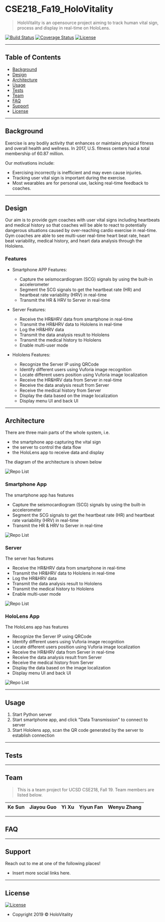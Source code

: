 # CSE218_Fa19_HoloVitality

> HoloVitality is an opensource project aiming to track human vital sign, process and display in real-time on HoloLens.


[![Build Status](http://img.shields.io/travis/badges/badgerbadgerbadger.svg?style=flat-square)](https://travis-ci.org/badges/badgerbadgerbadger) [![Coverage Status](http://img.shields.io/coveralls/badges/badgerbadgerbadger.svg?style=flat-square)](https://coveralls.io/r/badges/badgerbadgerbadger) [![License](http://img.shields.io/:license-mit-blue.svg?style=flat-square)](http://badges.mit-license.org) 

---

## Table of Contents 

- [Background](#background)
- [Design](#design)
- [Architecture](#architecture)
- [Usage](#usage)
- [Tests](#tests)
- [Team](#team)
- [FAQ](#faq)
- [Support](#support)
- [License](#license)

---

## Background

Exercise is any bodily activity that enhances or maintains physical fitness and overall health and wellness. In 2017, U.S. fitness centers had a total membership of 60.87 million.

Our motivations include:
- Exercising incorrectly is inefficient and may even cause injuries.
- Tracking user vital sign is important during the exercise.
- Most wearables are for personal use, lacking real-time feedback to coaches.

---

## Design
Our aim is to provide gym coaches with user vital signs including heartbeats and medical history so that coaches will be able to react to potentially dangerous situations caused by over-reaching cardio exercise in real-time.
Gym coaches are able to see multi-user real-time heart beat rate, heart beat variability, medical history, and heart data analysis through the Hololens.

### Features
- Smartphone APP Features:
  * Capture the seismocardiogram (SCG) signals by using the built-in accelerometer 
  * Segment the SCG signals to get the heartbeat rate (HR) and heartbeat rate variability (HRV) in real-time
  * Transmit the HR & HRV to Server in real-time

- Server Features:
  * Receive the HR&HRV data from smartphone in real-time
  * Transmit the HR&HRV data to Hololens in real-time
  * Log the HR&HRV data 
  * Transmit the data analysis result to Hololens
  * Transmit the medical history to Hololens
  * Enable multi-user mode

- Hololens Features: 
  * Recognize the Server IP using QRCode
  * Identify different users using Vuforia image recognition
  * Locate different users position using Vuforia image localization
  * Receive the HR&HRV data from Server in real-time
  * Receive the data analysis result from Server
  * Receive the medical history from Server
  * Display the data based on the image localization
  * Display menu UI and back UI

---

## Architecture
There are three main parts of the whole system, i.e.
- the smartphone app capturing the vital sign
- the server to control the data flow
- the HoloLens app to receive data and display

The diagram of the architecture is shown below

![Repo List](pictures/SystemArchitecture.png)

### Smartphone App
The smartphone app has features
- Capture the seismocardiogram (SCG) signals by using the built-in accelerometer 
- Segment the SCG signals to get the heartbeat rate (HR) and heartbeat rate variability (HRV) in real-time
- Transmit the HR & HRV to Server in real-time

![Repo List](pictures/SmartphoneFlow.png)


### Server
The server has features
- Receive the HR&HRV data from smartphone in real-time
- Transmit the HR&HRV data to Hololens in real-time
- Log the HR&HRV data 
- Transmit the data analysis result to Hololens
- Transmit the medical history to Hololens
- Enable multi-user mode

![Repo List](pictures/ServerFlow.png)


### HoloLens App
The HoloLens app has features
- Recognize the Server IP using QRCode
- Identify different users using Vuforia image recognition
- Locate different users position using Vuforia image localization
- Receive the HR&HRV data from Server in real-time
- Receive the data analysis result from Server
- Receive the medical history from Server
- Display the data based on the image localization
- Display menu UI and back UI

![Repo List](pictures/HololensFlow.png)

---

## Usage
1. Start Python server
2. Start smartphone app, and click "Data Transmission" to connect to server
3. Start Hololens app, scan the QR code generated by the server to establish connection
---

## Tests 

---

## Team
> This is a team project for UCSD CSE218, Fall 19. Team members are listed below.

| **Ke Sun**</a> | **Jiayou Guo** | **Yi Xu** | **Yiyun Fan** | **Wenyu Zhang** |
| :---: |:---:| :---:| :---:| :---:|

---

## FAQ

---

## Support

Reach out to me at one of the following places!
- Insert more social links here.

---

## License

[![License](http://img.shields.io/:license-mit-blue.svg?style=flat-square)](http://badges.mit-license.org)
- Copyright 2019 © HoloVitality
